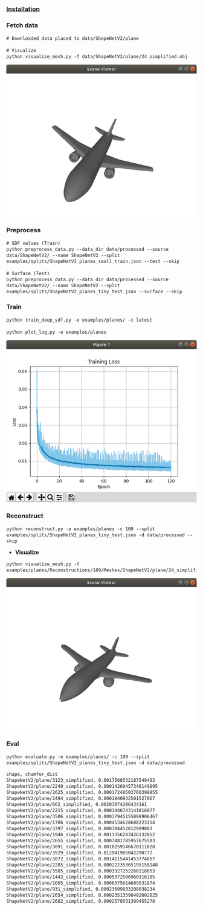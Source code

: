 ### [Installation](https://github.com/jackersson/DeepSDF#install-requirements)


### Fetch data
```
# Downloaded data placed to data/ShapeNetV2/plane

# Visualize
python visualize_mesh.py -f data/ShapeNetV2/plane/24_simplified.obj
```
![](https://github.com/jackersson/DeepSDF/blob/master/docs/initial.png)

### Preprocess
```
# SDF values (Train)
python preprocess_data.py --data_dir data/processed --source data/ShapeNetV2/ --name ShapeNetV2 --split examples/splits/ShapeNetV2_planes_small_train.json --test --skip

# Surface (Test)
python preprocess_data.py --data_dir data/processed --source data/ShapeNetV2/ --name ShapeNetV2 --split examples/splits/ShapeNetV2_planes_tiny_test.json --surface --skip
```

### Train
```
python train_deep_sdf.py -e examples/planes/ -c latest

python plot_log.py -e examples/planes
```

![](https://github.com/jackersson/DeepSDF/blob/master/docs/loss.png)

### Reconstruct
```
python reconstruct.py -e examples/planes -c 100 --split examples/splits/ShapeNetV2_planes_tiny_test.json -d data/processed --skip
```

- **Visualize**

```
python visualize_mesh.py -f examples/planes/Reconstructions/100/Meshes/ShapeNetV2/plane/24_simplified.ply
```

![](https://github.com/jackersson/DeepSDF/blob/master/docs/reconstructed.png)

### Eval
```
python evaluate.py -e examples/planes/ -c 100 --split examples/splits/ShapeNetV2_planes_tiny_test.json -d data/processed
```

```
shape, chamfer_dist
ShapeNetV2/plane/3123_simplified, 0.0017568532187549493
ShapeNetV2/plane/2240_simplified, 0.00014260457348149895
ShapeNetV2/plane/2625_simplified, 0.00017248503760398855
ShapeNetV2/plane/2494_simplified, 0.0001840932501527067
ShapeNetV2/plane/662_simplified, 0.00203074206434161
ShapeNetV2/plane/2215_simplified, 0.0001446743141816077
ShapeNetV2/plane/3506_simplified, 0.00037945155898906467
ShapeNetV2/plane/1706_simplified, 0.0004534628688223154
ShapeNetV2/plane/3397_simplified, 0.000304452812999803
ShapeNetV2/plane/1946_simplified, 0.0011356243426132852
ShapeNetV2/plane/2655_simplified, 0.0007481785957675503
ShapeNetV2/plane/3891_simplified, 0.0010259146670111028
ShapeNetV2/plane/3529_simplified, 0.012941905042290772
ShapeNetV2/plane/3872_simplified, 0.0014115441453774857
ShapeNetV2/plane/2285_simplified, 0.00022235365195158148
ShapeNetV2/plane/3585_simplified, 0.0003327252260218053
ShapeNetV2/plane/1443_simplified, 0.0005372506960316105
ShapeNetV2/plane/1095_simplified, 0.0006375614609531874
ShapeNetV2/plane/931_simplified, 0.00023509833208038234
ShapeNetV2/plane/2654_simplified, 0.00023513590402602025
ShapeNetV2/plane/2682_simplified, 0.0002578531399455278
```
